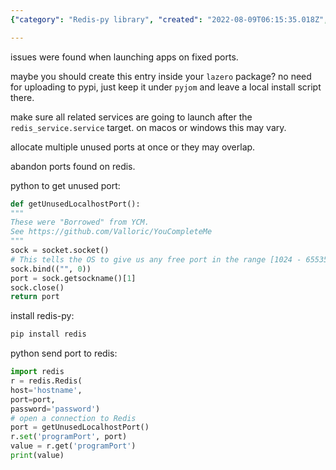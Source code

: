 ```yaml
---
{"category": "Redis-py library", "created": "2022-08-09T06:15:35.018Z", "date": "2022-08-09 06:15:35", "description": "The article provides a detailed explanation of a Python script designed to find an unused local port and store it in Redis. It demonstrates the implementation using redis-py and the Python Redis library, making it easy for developers to understand and utilize this method for their projects.", "modified": "2022-08-09T06:32:27.964Z", "tags": ["Redis", "Python script", "Redis port", "Unused local port", "Redis library", "redis-py", "finding an unused port"], "title": "find an unused random local port and announce it on redis"}

---
```


issues were found when launching apps on fixed ports.

maybe you should create this entry inside your `lazero` package? no need for uploading to pypi, just keep it under `pyjom` and leave a local install script there.

make sure all related services are going to launch after the `redis_service.service` target. on macos or windows this may vary.

allocate multiple unused ports at once or they may overlap.

abandon ports found on redis.

python to get unused port:
```python
def getUnusedLocalhostPort():
"""
These were "Borrowed" from YCM.
See https://github.com/Valloric/YouCompleteMe
"""
sock = socket.socket()
# This tells the OS to give us any free port in the range [1024 - 65535]
sock.bind(("", 0))
port = sock.getsockname()[1]
sock.close()
return port

```

install redis-py:
```bash
pip install redis

```

python send port to redis:
```python
import redis
r = redis.Redis(
host='hostname',
port=port,
password='password')
# open a connection to Redis
port = getUnusedLocalhostPort()
r.set('programPort', port)
value = r.get('programPort')
print(value)

```
